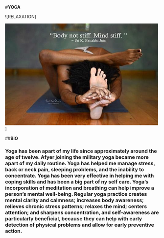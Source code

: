 #**YOGA**

![RELAXATION]

![YOGA POSE](https://github.com/kharris157/kharris157.github.io/blob/master/B45ED00A-F223-43AC-AF4F-31728F4D049B.jpeg "title")]

##**BIO**
### Yoga has been apart of my life since approximately around the age of twelve. Afyer joining the military yoga became more apart of my daily routine. Yoga has helped me manage stress, back or neck pain, sleeping problems, and the inability to concentrate. Yoga has been very effective in helping me with coping skills and has been a big part of ny self care. Yoga’s incorporation of meditation and breathing can help improve a person’s mental well-being. Regular yoga practice creates mental clarity and calmness; increases body awareness; relieves chronic stress patterns; relaxes the mind; centers attention; and sharpens concentration, and self-awareness are particularly beneficial, because they can help with early detection of physical problems and allow for early preventive action. 
